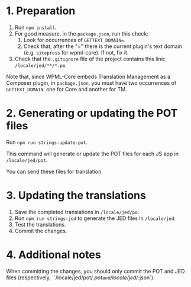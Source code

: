 # 1. Preparation

1. Run `npm install`.
2. For good measure, in the `package.json`, run this check:
    1. Look for occurrences of `GETTEXT_DOMAIN=`.
    2. Check that, after the "=" there is the current plugin's text domain (e.g. `sitepress` for wpml-core). If not, fix it.
3. Check that the `.gitignore` file of the project contains this line: `/locale/jed/**/*.po`.

Note that, since WPML-Core embeds Translation Management as a Composer plugin, in `package.json`, you must have two occurrences of `GETTEXT_DOMAIN`: one for Core and another for TM.

# 2. Generating or updating the POT files

Run `npm run strings:update-pot`.

This command will generate or update the POT files for each JS app in `/locale/jed/pot`.

You can send these files for translation.

# 3. Updating the translations

1. Save the completed translations in `/locale/jed/po`.
2. Run `npm run strings:jed`  to generate the JED files in `/locale/jed`.
3. Test the translations.
4. Commit the changes.

# 4. Additional notes

When committing the changes, you should only commit the POT and JED files (respectively, ``/locale/jed/pot/*.pot` and `/locale/jed/*.json`).
